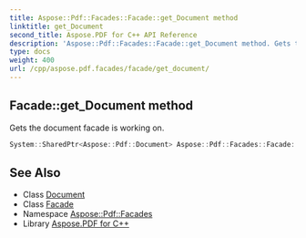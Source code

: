 ```yaml
---
title: Aspose::Pdf::Facades::Facade::get_Document method
linktitle: get_Document
second_title: Aspose.PDF for C++ API Reference
description: 'Aspose::Pdf::Facades::Facade::get_Document method. Gets the document facade is working on in C++.'
type: docs
weight: 400
url: /cpp/aspose.pdf.facades/facade/get_document/
---
```

## Facade::get_Document method


Gets the document facade is working on.

```cpp
System::SharedPtr<Aspose::Pdf::Document> Aspose::Pdf::Facades::Facade::get_Document() const
```

## See Also

* Class [Document](../../../aspose.pdf/document/)
* Class [Facade](../)
* Namespace [Aspose::Pdf::Facades](../../)
* Library [Aspose.PDF for C++](../../../)
